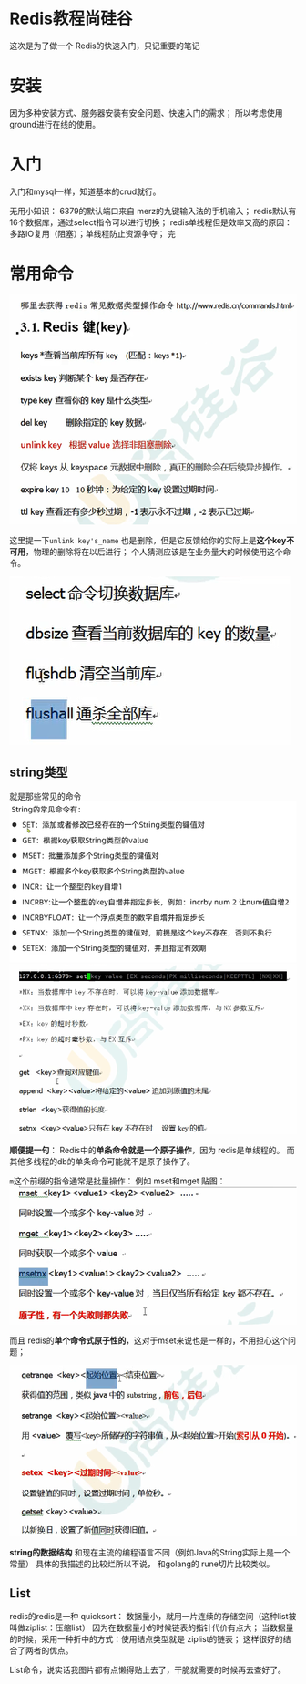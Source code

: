 # Redis教程尚硅谷
这次是为了做一个 Redis的快速入门，只记重要的笔记

# 安装
因为多种安装方式、服务器安装有安全问题、快速入门的需求；
所以考虑使用 ground进行在线的使用。

# 入门
入门和mysql一样，知道基本的crud就行。

无用小知识：
6379的默认端口来自 merz的九键输入法的手机输入；
redis默认有16个数据库，通过select指令可以进行切换；
redis单线程但是效率又高的原因： 多路IO复用（阻塞）；单线程防止资源争夺；
完

# 常用命令
![Img](./res/drawable/Redis的Key的常用命令01.png)

这里提一下`unlink key's_name` 也是删除，但是它反馈给你的实际上是**这个key不可用**，物理的删除将在以后进行；
个人猜测应该是在业务量大的时候使用这个命令。

![Img](./res/drawable/Redis的Key的常用命令02.png)

## string类型
就是那些常见的命令
![Img](./res/drawable/string常见命令.png)
![Img](./res/drawable/string常见命令01.png)


**顺便提一句**：
Redis中的**单条命令就是一个原子操作**，因为 redis是单线程的。
而其他多线程的db的单条命令可能就不是原子操作了。

`m`这个前缀的指令通常是批量操作：
例如 mset和mget
贴图：
![Img](./res/drawable/string常见命令02.png)

而且 redis的**单个命令式原子性的**，这对于mset来说也是一样的，不用担心这个问题；

![Img](./res/drawable/string常见命令03.png)


**string的数据结构**
和现在主流的编程语言不同（例如Java的String实际上是一个常量）
具体的我描述的比较烂所以不说，
和golang的 rune切片比较类似。

## List
redis的redis是一种 quicksort：
数据量小，就用一片连续的存储空间（这种list被叫做ziplist：压缩list）
因为在数据量小的时候链表的指针代价有点大；
当数据量的时候，采用一种折中的方式：使用结点类型就是 ziplist的链表；
这样很好的结合了两者的优点。

List命令，说实话我图片都有点懒得贴上去了，干脆就需要的时候再去查好了。

